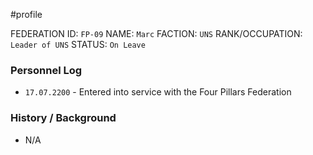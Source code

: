 #profile 

FEDERATION ID: `FP-09`
NAME: `Marc`
FACTION: `UNS`
RANK/OCCUPATION: `Leader of UNS`
STATUS: `On Leave`

### Personnel Log
- `17.07.2200` - Entered into service with the Four Pillars Federation

### History / Background
- N/A
